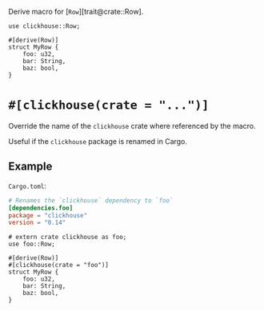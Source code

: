 Derive macro for [`Row`][trait@crate::Row].

```rust,no_run
use clickhouse::Row;

#[derive(Row)]
struct MyRow {
    foo: u32,
    bar: String,
    baz: bool, 
}
```

# `#[clickhouse(crate = "...")]`

Override the name of the `clickhouse` crate where referenced by the macro.

Useful if the `clickhouse` package is renamed in Cargo.


## Example
`Cargo.toml`:
```toml
# Renames the `clickhouse` dependency to `foo`
[dependencies.foo]
package = "clickhouse"
version = "0.14"
```

```rust,no_run
# extern crate clickhouse as foo;
use foo::Row;

#[derive(Row)]
#[clickhouse(crate = "foo")]
struct MyRow {
    foo: u32,
    bar: String,
    baz: bool, 
}
```
